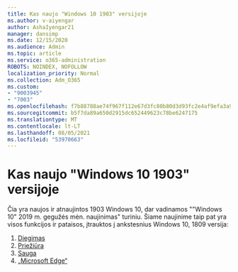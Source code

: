 ```yaml
---
title: Kas naujo "Windows 10 1903" versijoje
ms.author: v-aiyengar
author: AshaIyengar21
manager: dansimp
ms.date: 12/15/2020
ms.audience: Admin
ms.topic: article
ms.service: o365-administration
ROBOTS: NOINDEX, NOFOLLOW
localization_priority: Normal
ms.collection: Adm_O365
ms.custom:
- "9003945"
- "7003"
ms.openlocfilehash: f7b88788ae74f967f112e67d3fc80b80d3d93fc2e4af9efa3a977d16d1d70350
ms.sourcegitcommit: b5f7da89a650d2915dc652449623c78be6247175
ms.translationtype: MT
ms.contentlocale: lt-LT
ms.lasthandoff: 08/05/2021
ms.locfileid: "53970663"
---
```

# <a name="whats-new-in-windows-10-version-1903"></a>Kas naujo "Windows 10 1903" versijoje

Čia yra naujos ir atnaujintos 1903 Windows 10, dar vadinamos ""Windows 10" 2019 m. gegužės mėn. naujinimas" turiniu. Šiame naujinime taip pat yra visos funkcijos ir pataisos, įtrauktos į ankstesnius Windows 10, 1809 versija:

1. [Diegimas](https://go.microsoft.com/fwlink/?linkid=2114296)
1. [Priežiūra](https://go.microsoft.com/fwlink/?linkid=2114493)
1. [Sauga](https://go.microsoft.com/fwlink/?linkid=2114297)
1. [„Microsoft Edge“](https://go.microsoft.com/fwlink/?linkid=2114298)
